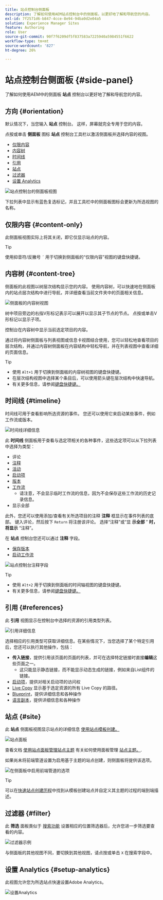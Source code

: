 ```yaml
---
title: 站点控制台侧面板
description: 了解如何使用AEM站点控制台中的侧面板，以更好地了解和导航您的内容。
exl-id: 7f2571d6-b847-4cce-8e94-94ba0d2e04a5
solution: Experience Manager Sites
feature: Authoring
role: User
source-git-commit: 90f7f6209df5f837583a7225940a5984551f6622
workflow-type: tm+mt
source-wordcount: '827'
ht-degree: 26%

---
```


# 站点控制台侧面板 {#side-panel}

了解如何使用AEM中的侧面板 **站点** 控制台以更好地了解和导航您的内容。

## 方向 {#orientation}

默认情况下，当您输入 **站点** 控制台。 这样，屏幕就完全专用于您的内容。

点按或单击 **侧面板** 图标 **站点** 控制台工具栏以激活侧面板并选择内容的视图。

* [仅限内容](#content-only)
* [内容树](#content-tree)
* [时间线](#timeline)
* [引用](#references)
* [站点](#site)
* [过滤器](#filter)
* [设置 Analytics](#setup-analytics)

![站点控制台的侧面板视图](assets/sites-console-side-panel-views.png)

下拉列表中显示有蓝色复选标记，并且工具栏中的侧面板图标会更新为所选视图的名称。

## 仅限内容 {#content-only}

此侧面板视图实际上将其关闭，即它仅显示站点的内容。

>[!TIP]
>
>使用抑音符/反撇号 `´` 用于切换到侧面板的“仅限内容”视图的键盘快捷键。

## 内容树 {#content-tree}

侧面板的此视图以树层次结构显示您的内容。 使用内容树，可以快速地在侧面板内的站点层次结构中进行导航，并详细查看当前文件夹中的页面相关信息。

![侧面板的内容树视图](assets/console-side-panel-content-tree.png)

树中项目旁边的右指V形标记表示可以展开以显示其子节点的节点。 点按或单击V形标记以显示子项。

控制台在内容树中显示当前选定项目的内容。

通过将内容树侧面板与列表视图或信息卡视图结合使用，您可以轻松地查看项目的层次结构，并通过内容树侧面板在内容结构中轻松导航，并在列表视图中查看详细的页面信息。

>[!TIP]
>
>* 使用 `Alt+1` 用于切换到侧面板的内容树视图的键盘快捷键。
>* 在层次结构视图中选择某个条目后，可以使用箭头键在层次结构中快速导航。
>* 有关更多信息，请参阅[键盘快捷键。](/help/sites-cloud/authoring/sites-console/keyboard-shortcuts.md)

## 时间线 {#timeline}

时间线可用于查看影响所选资源的事件。 您还可以使用它来启动某些事件，例如工作流或版本。

![时间线详细信息](/help/sites-cloud/authoring/assets/timeline-detail.png)

此 **时间线** 侧面板用于查看与选定项相关的各种事件，这些选定项可以从下拉列表中选择为类型：

* 评论
* [注释](/help/sites-cloud/authoring/page-editor/annotations.md)
* [活动](/help/sites-cloud/authoring/personalization/activities.md)
* [启动项](/help/sites-cloud/authoring/launches/overview.md)
* [版本](/help/sites-cloud/authoring/sites-console/page-versions.md)
* [工作流](/help/sites-cloud/authoring/workflows/overview.md)
   * 请注意，不会显示临时工作流的信息，因为不会保存这些工作流的历史记录信息。<!--With the exception of [transient workflows](/help/sites-developing/workflows.md#transient-workflows) as no history information is saved for these-->
* 显示全部

此外，您还可以使用添加/查看有关所选项目的注释 **注释** 框显示在事件列表的底部。 键入评论，然后按下 `Return` 将注册该评论。 选择“注释”或“显 **示全部** ” **时，将显示** “注释”。

在 **站点** 控制台您还可以通过 **注释** 字段。

* [保存版本](/help/sites-cloud/authoring/sites-console/page-versions.md)
* [启动工作流](/help/sites-cloud/authoring/workflows/applying.md)

![站点控制台注释字段](assets/sites-console-comment-ellipsis.png)

>[!TIP]
>
>* 使用 `Alt+2` 用于切换到侧面板的时间轴视图的键盘快捷键。
>* 有关更多信息，请参阅[键盘快捷键。](/help/sites-cloud/authoring/sites-console/keyboard-shortcuts.md)

## 引用 {#references}

此 **引用** 视图显示在控制台中选择的资源的引用类型列表。

![引用详细信息](assets/console-side-panel-references-detail.png)

选择相应的引用类型可获取详细信息。在某些情况下，当您选择了某个特定引用后，您还可以执行其他操作，包括：

* **传入链接**，提供引用该页面的页面的列表，并可在选择特定链接时直接&#x200B;**编辑**&#x200B;这些页面之一。
   * 这只能显示静态链接，而不能显示动态生成的链接，例如来自List组件的链接。
* [启动项](/help/sites-cloud/authoring/launches/overview.md)，提供对相关启动项的访问权
* [Live Copy](/help/sites-cloud/administering/msm/overview.md) 显示基于选定资源的所有 Live Copy 的路径。
* [Blueprint](/help/sites-cloud/administering/msm/best-practices.md)，提供详细信息和各种操作
* [语言副本](/help/sites-cloud/administering/translation/managing-projects.md#creating-translation-projects-using-the-references-panel)，提供详细信息和各种操作

## 站点 {#site}

此 **站点** 侧面板视图显示站点的详细信息 [使用站点模板创建。](/help/sites-cloud/administering/site-creation/create-site.md)

![站点面板](assets/console-side-panel-site-paenl.png)

查看文档 [使用站点面板管理站点主题](/help/sites-cloud/administering/site-creation/site-rail.md) 有关如何使用面板管理 [站点主题。](/help/sites-cloud/administering/site-creation/site-themes.md).

如果尚未将前端管道设置为启用基于主题的站点创建，则侧面板将提供该选项。

![在侧面板中启用前端管道的选项](assets/sites-console-side-panel-site.png)

>[!TIP]
>
>可以在[快速站点创建历程](/help/journey-sites/quick-site/overview.md)中找到从模板创建站点并自定义其主题的过程的端到端描述。

## 过滤器 {#filter}

此 **筛选** 面板类似于 [搜索功能](/help/sites-cloud/authoring/search.md) 设置相应的位置筛选器后，允许您进一步筛选要查看的内容。

![过滤器示例](assets/console-side-panel-filter.png)

与侧面板的其他视图不同，要切换到其他视图，请点按或单击 `X` 在搜索字段中。

## 设置 Analytics {#setup-analytics}

此视图允许您为所选站点快速设置Adobe Analytics。

![设置Analytics](assets/sites-console-side-panel-setup-analytics.png)
